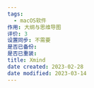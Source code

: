 ```yaml
---
tags:
  - macOS软件
作用: 大纲与思维导图
评价: 3
设置同步: 不需要
是否已备份:
是否已重装:
title: Xmind
date created: 2023-02-28
date modified: 2023-03-14
---
```

